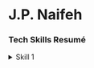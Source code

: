 # J.P. Naifeh
### Tech Skills Resumé

<details><summary>Skill 1</summary>
 <ul>hello</ul>
 <ul>this is a description</ul>
  </details>
 
